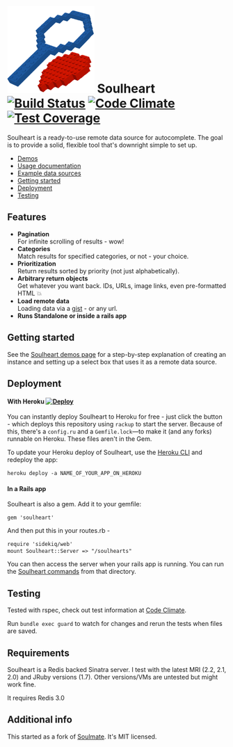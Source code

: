 # <img src="https://raw.githubusercontent.com/sethherr/soulheart/master/logo.png" alt="Soulheart" width="200"> Soulheart [![Build Status](https://travis-ci.org/sethherr/soulheart.svg)](https://travis-ci.org/sethherr/soulheart) [![Code Climate](https://codeclimate.com/github/sethherr/soulheart/badges/gpa.svg)](https://codeclimate.com/github/sethherr/soulheart) [![Test Coverage](https://codeclimate.com/github/sethherr/soulheart/badges/coverage.svg)](https://codeclimate.com/github/sethherr/soulheart/coverage)

Soulheart is a ready-to-use remote data source for autocomplete. The goal is to provide a solid, flexible tool that's downright simple to set up.

- [Demos](https://sethherr.github.io/soulheart/)
- [Usage documentation](https://sethherr.github.io/soulheart/commands/)
- [Example data sources](https://github.com/sethherr/soulheart/tree/master/example_data_sources)
- [Getting started](#getting-started)
- [Deployment](#deployment)
- [Testing](#testing)


## Features

- **Pagination**
  <br>For infinite scrolling of results - wow!
- **Categories**
  <br>Match results for specified categories, or not - your choice.
- **Prioritization**
  <br>Return results sorted by priority (not just alphabetically).
- **Arbitrary return objects**
  <br>Get whatever you want back. IDs, URLs, image links, even pre-formatted HTML :boom:
- **Load remote data**
  <br>Loading data via a [gist](https://github.com/sethherr/soulheart/blob/master/example_data_sources/manufacturers.tsv) - or any url.
- **Runs Standalone or inside a rails app**

## Getting started

See the [Soulheart demos page](https://sethherr.github.io/soulheart/) for a step-by-step explanation of creating an instance and setting up a select box that uses it as a remote data source.


## Deployment

#### With Heroku [![Deploy](https://www.herokucdn.com/deploy/button.png)](https://heroku.com/deploy)

You can instantly deploy Soulheart to Heroku for free - just click the button - which deploys this repository using `rackup` to start the server. Because of this, there's a `config.ru` and a `Gemfile.lock`&mdash;to make it (and any forks) runnable on Heroku. These files aren't in the Gem.

To update your Heroku deploy of Soulheart, use the [Heroku CLI](https://devcenter.heroku.com/articles/heroku-command) and redeploy the app: 
  
    heroku deploy -a NAME_OF_YOUR_APP_ON_HEROKU
    

#### In a Rails app

Soulheart is also a gem. Add it to your gemfile:

    gem 'soulheart'

And then put this in your routes.rb -

    require 'sidekiq/web'
    mount Soulheart::Server => "/soulhearts"

You can then access the server when your rails app is running. You can run the [Soulheart commands](https://sethherr.github.io/soulheart/commands/) from that directory.

## Testing

Tested with rspec, check out test information at [Code Climate](https://codeclimate.com/github/sethherr/soulheart).

Run `bundle exec guard` to watch for changes and rerun the tests when files are saved.


## Requirements

Soulheart is a Redis backed Sinatra server. I test with the latest MRI (2.2, 2.1, 2.0) and JRuby versions (1.7). Other versions/VMs are untested but might work fine.

It requires Redis 3.0

## Additional info

This started as a fork of [Soulmate](https://github.com/seatgeek/soulmate). It's MIT licensed.